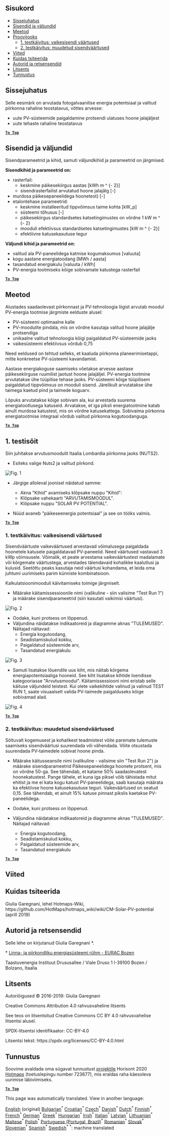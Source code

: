 <h2> Sisukord </h2><ul><li> <a href="#introduction">Sissejuhatus</a> </li><li> <a href="#inputs-and-outputs">Sisendid ja väljundid</a> </li><li> <a href="#method">Meetod</a> </li><li> <a href="#sample-run">Proovijooks</a> <ul><li> <a href="#test-run-1-default-input-values">1. testkäivitus: vaikesisendi väärtused</a> </li><li> <a href="#test-run-2-modified-input-values">2. testkäivitus: muudetud sisendväärtused</a> </li></ul></li><li> <a href="#references">Viited</a> </li><li> <a href="#how-to-cite">Kuidas tsiteerida</a> </li><li> <a href="#authors-and-reviewers">Autorid ja retsensendid</a> </li><li> <a href="#license">Litsents</a> </li><li> <a href="#acknowledgement">Tunnustus</a> </li></ul><h2> Sissejuhatus </h2><p> Selle eesmärk on arvutada fotogalvaanilise energia potentsiaal ja valitud piirkonna rahaline teostatavus, võttes arvesse: </p><ul><li> uute PV-süsteemide paigaldamine protsendi ulatuses hoone jalajäljest </li><li> uute tehaste rahaline teostatavus </li></ul><p><ins> <code><strong><a href="#table-of-contents">To Top</a></strong></code> </ins> </p><h2> Sisendid ja väljundid </h2><p> Sisendparameetrid ja kihid, samuti väljundkihid ja parameetrid on järgmised. </p><p> <strong>Sisendkihid ja parameetrid on:</strong> </p><ul><li> rasterfail: <ul><li> keskmine päikesekiirgus aastas [kWh m ^ {- 2}] </li><li> sisendrasterfailist arvutatud hoone jalajälg [-] </li></ul></li><li> murdosa päikesepaneelidega hoonetest} [-] </li><li> etalontehase parameetrid: <ul><li> keskmine installeeritud tippvõimsus taime kohta [kW_p] </li><li> süsteemi tõhusus [-] </li><li> päikesekiirgus standardsetes katsetingimustes on võrdne 1 kW m ^ {- 2} </li><li> mooduli efektiivsus standardsetes katsetingimustes [kW m ^ {- 2}] </li><li> efektiivne katusekasutuse tegur </li></ul></li></ul><p> <strong>Väljundi kihid ja parameetrid on:</strong> </p><ul><li> valitud ala PV-paneelidega katmise kogumaksumus [valuuta] </li><li> kogu aastane energiatoodang [MWh / aasta] </li><li> tasandatud energiakulu [valuuta / kWh] </li><li> PV-energia tootmiseks kõige sobivamate katustega rasterfail </li></ul><p><ins> <code><strong><a href="#table-of-contents">To Top</a></strong></code> </ins> </p><h2> Meetod </h2><p> Alustades saadaolevast piirkonnast ja PV-tehnoloogia liigist arvutab moodul PV-energia tootmise järgmiste eelduste alusel: </p><ul><li> PV-süsteemi optimaalne kalle </li><li> PV-moodulite pindala, mis on võrdne kasutaja valitud hoone jalajälje protsendiga </li><li> unikaalne valitud tehnoloogia kõigi paigaldatud PV-süsteemide jaoks </li><li> vaikesüsteemi efektiivsus võrdub 0,75 </li></ul><p> Need eeldused on tehtud selleks, et kaaluda piirkonna planeerimisetappi, mitte konkreetse PV-süsteemi kavandamist. </p><p> Aastase energiakoguse saamiseks võetakse arvesse aastase päikesekiirguse ruumilist jaotust hoone jalajäljel. PV-energia tootmine arvutatakse ühe tüüpilise tehase jaoks. PV-süsteemi kõige tüüpilisem paigaldatud tippvõimsus on mooduli sisend. Järelikult arvutatakse ühe taimega kaetud pind ja taimede koguarv. </p><p> Lõpuks arvutatakse kõige sobivam ala, kui arvestada suurema energiatootlusega katuseid. Arvatakse, et iga piksli energiatootmine katab ainult murdosa katustest, mis on võrdne katusekattega. Sobivaima piirkonna energiatootmise integraal võrdub valitud piirkonna kogutoodanguga. </p><p><ins> <code><strong><a href="#table-of-contents">To Top</a></strong></code> </ins> </p><h2> 1. testisõit </h2><p> Siin juhitakse arvutusmoodulit Itaalia Lombardia piirkonna jaoks (NUTS2). </p><ul><li> Esiteks valige Nuts2 ja valitud piirkond. </li></ul><p><img alt="Fig. 1" src="https://github.com/HotMaps/hotmaps_wiki/blob/master/Images/cm_solar_PV/default_values_01.png" title="Valige piirkond"/></p><ul><li><p> Järgige alloleval joonisel näidatud samme: </p><ul><li> Akna "Kihid" avamiseks klõpsake nuppu "Kihid": </li><li> Klõpsake vahekaarti "ARVUTAMISMOODUL". </li><li> Klõpsake nuppu "SOLAR PV POTENTIAL". </li></ul></li><li><p> Nüüd avaneb "päikeseenergia potentsiaal" ja see on tööks valmis. </p></li></ul><p><ins> <code><strong><a href="#table-of-contents">To Top</a></strong></code> </ins> </p><h3> 1. testkäivitus: vaikesisendi väärtused </h3><p> Sisendväärtuste vaikeväärtused arvestavad võimalusega paigaldada hoonetele katusele paigaldatavad PV-paneelid. Need väärtused vastavad 3 kWp võimsusele. Võimalik, et peate arvestama vaikeväärtustest madalamate või kõrgemate väärtustega, arvestades täiendavaid kohalikke kaalutlusi ja kulusid. Seetõttu peaks kasutaja neid väärtusi kohandama, et leida oma juhtumi uurimiseks parim künniste kombinatsioon. </p><p> Kalkulatsioonimooduli käivitamiseks toimige järgmiselt. </p><ul><li> Määrake käitamissessioonile nimi (valikuline - siin valisime "Test Run 1") ja määrake sisendparameetrid (siin kasutati vaikimisi väärtusi). </li></ul><p><img alt="Fig. 2" src="https://github.com/HotMaps/hotmaps_wiki/blob/master/Images/cm_solar_PV/default_values_02.png" title="1. testimisseade vaikeväärtustega"/></p><ul><li> Oodake, kuni protsess on lõppenud. </li><li> Väljundina näidatakse indikaatoreid ja diagramme aknas "TULEMUSED". Näitajad näitavad: <ul><li> Energia kogutoodang, </li><li> Seadistamiskulud kokku, </li><li> Paigaldatud süsteemide arv, </li><li> Tasandatud energiakulu </li></ul></li></ul><p><img alt="Fig. 3" src="https://github.com/HotMaps/hotmaps_wiki/blob/master/Images/cm_solar_PV/default_values_03.png" title="Proovisõidu vahekaart 1 NÄITAJAD"/></p><ul><li> Samuti lisatakse lõuendile uus kiht, mis näitab kõrgema energiapotentsiaaliga hooneid. See kiht lisatakse kihtide loendisse kategooriasse "Arvutusmoodul". Käitamissessiooni nimi eristab selle käituse väljundeid teistest. Kui olete vaikekihtide valinud ja valinud TEST RUN 1, saate visuaalselt valida PV-taimede paigalduseks kõige sobivamad alad. </li></ul><p><img alt="Fig. 4" src="https://github.com/HotMaps/hotmaps_wiki/blob/master/Images/cm_solar_PV/default_values_03.png" title="1. katsesõit arvutusmoodul Kihid"/></p><p><ins> <code><strong><a href="#table-of-contents">To Top</a></strong></code> </ins> </p><h3> 2. testkäivitus: muudetud sisendväärtused </h3><p> Sõltuvalt kogemusest ja kohalikest teadmistest võite paremate tulemuste saamiseks sisendväärtusi suurendada või vähendada. Võite otsustada suurendada PV-taimedele sobivat hoone pinda. </p><ul><li><p> Määrake käitusseansile nimi (valikuline - valisime siin "Test Run 2") ja määrake sisendparameetrid Päikesepaneelidega hoonete protsent, mis on võrdne 50-ga. See tähendab, et katame 50% saadaolevatest hoonekatustest. Pange tähele, et kuna iga piksel võib tähistada mitut ehitist ja me ei kata kogu katust PV-paneelidega, saab kasutaja määrata ka efektiivse hoone katusekasutuse teguri. Vaikeväärtused on seatud 0,15. See tähendab, et ainult 15% katuse pinnast pikslis kaetakse PV-paneelidega. </p></li><li><p> Oodake, kuni protsess on lõppenud. </p></li><li><p> Väljundina näidatakse indikaatoreid ja diagramme aknas "TULEMUSED". Näitajad näitavad: </p><ul><li> Energia kogutoodang, </li><li> Seadistamiskulud kokku, </li><li> Paigaldatud süsteemide arv, </li><li> Tasandatud energiakulu </li></ul></li></ul><p><ins> <code><strong><a href="#table-of-contents">To Top</a></strong></code> </ins> </p><h2> Viited </h2><h2> Kuidas tsiteerida </h2><p> Giulia Garegnani, lehel Hotmaps-Wiki, https://github.com/HotMaps/hotmaps_wiki/wiki/CM-Solar-PV-potential (aprill 2019) </p><h2> Autorid ja retsensendid </h2><p> Selle lehe on kirjutanud Giulia Garegnani *. </p><p> * <a href="http://www.eurac.edu/en/research/technologies/renewableenergy/researchfields/Pages/Energy-strategies-and-planning.aspx">Linna- ja piirkondliku energiasüsteemi rühm - EURAC Bozen</a> </p><p> Taastuvenergia Instituut Drususallee / Viale Druso 1 I-39100 Bozen / Bolzano, Itaalia </p><h2> Litsents </h2><p> Autoriõigused © 2016-2019: Giulia Garegnani </p><p> Creative Commons Attribution 4.0 rahvusvaheline litsents </p><p> See teos on litsentsitud Creative Commons CC BY 4.0 rahvusvahelise litsentsi alusel. </p><p> SPDX-litsentsi identifikaator: CC-BY-4.0 </p><p> Litsentsi tekst: https://spdx.org/licenses/CC-BY-4.0.html </p><h2> Tunnustus </h2><p> Soovime avaldada oma sügavat tunnustust <a href="https://www.hotmaps-project.eu">projektile</a> Horisont 2020 <a href="https://www.hotmaps-project.eu">Hotmaps</a> (toetuslepingu number 723677), mis eraldas raha käesoleva uurimise läbiviimiseks. </p><p><ins> <code><strong><a href="#table-of-contents">To Top</a></strong></code> </ins> </p>

This page was automatically translated. View in another language:

[English](en-CM-Solar-thermal-and-PV-potential) (original) [Bulgarian](bg-CM-Solar-thermal-and-PV-potential)<sup>\*</sup> [Croatian](hr-CM-Solar-thermal-and-PV-potential)<sup>\*</sup> [Czech](cs-CM-Solar-thermal-and-PV-potential)<sup>\*</sup> [Danish](da-CM-Solar-thermal-and-PV-potential)<sup>\*</sup> [Dutch](nl-CM-Solar-thermal-and-PV-potential)<sup>\*</sup>  [Finnish](fi-CM-Solar-thermal-and-PV-potential)<sup>\*</sup> [French](fr-CM-Solar-thermal-and-PV-potential)<sup>\*</sup> [German](de-CM-Solar-thermal-and-PV-potential)<sup>\*</sup> [Greek](el-CM-Solar-thermal-and-PV-potential)<sup>\*</sup> [Hungarian](hu-CM-Solar-thermal-and-PV-potential)<sup>\*</sup> [Irish](ga-CM-Solar-thermal-and-PV-potential)<sup>\*</sup> [Italian](it-CM-Solar-thermal-and-PV-potential)<sup>\*</sup> [Latvian](lv-CM-Solar-thermal-and-PV-potential)<sup>\*</sup> [Lithuanian](lt-CM-Solar-thermal-and-PV-potential)<sup>\*</sup> [Maltese](mt-CM-Solar-thermal-and-PV-potential)<sup>\*</sup> [Polish](pl-CM-Solar-thermal-and-PV-potential)<sup>\*</sup> [Portuguese (Portugal, Brazil)](pt-CM-Solar-thermal-and-PV-potential)<sup>\*</sup> [Romanian](ro-CM-Solar-thermal-and-PV-potential)<sup>\*</sup> [Slovak](sk-CM-Solar-thermal-and-PV-potential)<sup>\*</sup> [Slovenian](sl-CM-Solar-thermal-and-PV-potential)<sup>\*</sup> [Spanish](es-CM-Solar-thermal-and-PV-potential)<sup>\*</sup> [Swedish](sv-CM-Solar-thermal-and-PV-potential)<sup>\*</sup>
<sup>\*</sup>: machine translated

